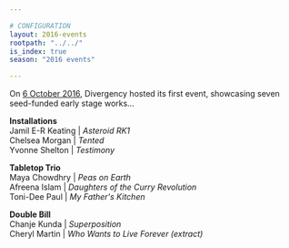 ```yaml
---

# CONFIGURATION
layout: 2016-events
rootpath: "../../"
is_index: true
season: "2016 events"

---
```

On [6 October 2016](/current/2016/6oct), Divergency hosted its first event, showcasing seven seed-funded early stage works…
         
**Installations**         
Jamil E-R Keating | *Asteroid RK1*        
Chelsea Morgan | *Tented*             
Yvonne Shelton | *Testimony*         
         
**Tabletop Trio**      
Maya Chowdhry | *Peas on Earth*        
Afreena Islam | *Daughters of the Curry Revolution*        
Toni-Dee Paul | *My Father's Kitchen*        
         
**Double Bill**          
Chanje Kunda | *Superposition*         
Cheryl Martin | *Who Wants to Live Forever (extract)*
